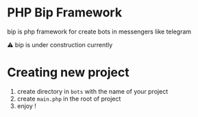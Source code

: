 # PHP Bip Framework
bip is php framework for create bots in messengers like telegram

⚠️ bip is under construction currently

# Creating new project

1. create directory in ``bots`` with the name of your project
2. create ``main.php`` in the root of project 
3. enjoy !
